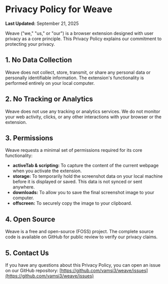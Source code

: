# Privacy Policy for Weave

**Last Updated:** September 21, 2025

Weave ("we," "us," or "our") is a browser extension designed with user privacy as a core principle. This Privacy Policy explains our commitment to protecting your privacy.

## 1. No Data Collection

Weave does not collect, store, transmit, or share any personal data or personally identifiable information. The extension's functionality is performed entirely on your local computer.

## 2. No Tracking or Analytics

Weave does not use any tracking or analytics services. We do not monitor your web activity, clicks, or any other interactions with your browser or the extension.

## 3. Permissions

Weave requests a minimal set of permissions required for its core functionality:

*   **activeTab & scripting:** To capture the content of the current webpage when you activate the extension.
*   **storage:** To temporarily hold the screenshot data on your local machine before it is displayed or saved. This data is not synced or sent anywhere.
*   **downloads:** To allow you to save the final screenshot image to your computer.
*   **offscreen:** To securely copy the image to your clipboard.

## 4. Open Source

Weave is a free and open-source (FOSS) project. The complete source code is available on GitHub for public review to verify our privacy claims.

## 5. Contact Us

If you have any questions about this Privacy Policy, you can open an issue on our GitHub repository: [https://github.com/vamsi3/weave/issues](https://github.com/vamsi3/weave/issues)
